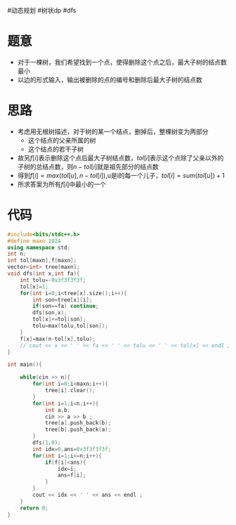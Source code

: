 #动态规划 #树状dp #dfs 
# 题意
- 对于一棵树，我们希望找到一个点，使得删除这个点之后，最大子树的结点数最小
- 以边的形式输入，输出被删除的点的编号和删除后最大子树的结点数
# 思路
* 考虑用无根树描述，对于树的某一个结点，删掉后，整棵树变为两部分
	* 这个结点的父亲所属的树
	* 这个结点的若干子树
* 故另$f[i]$表示删除这个点后最大子树结点数，$tol[i]$表示这个点除了父亲以外的子树的总结点数，则$n-tol[i]$就是祖先部分的结点数
* 得到$f[i]=max(tol[u],n-tol[i])$,u是i的每一个儿子，$tol[i]=sum(tol[u])+1$
* 所求答案为所有$f[i]$中最小的一个
# 代码
```cpp
#include<bits/stdc++.h>
#define maxn 1024
using namespace std;
int n;
int tol[maxn],f[maxn];
vector<int> tree[maxn];
void dfs(int x,int fa){
    int tolu=-0x3f3f3f3f;
    tol[x]=1;
    for(int i=0;i<tree[x].size();i++){
        int son=tree[x][i];
        if(son==fa) continue;
        dfs(son,x);
        tol[x]+=tol[son];
        tolu=max(tolu,tol[son]);
    }
    f[x]=max(n-tol[x],tolu);
    // cout << x << ' ' << fa << ' ' << tolu << ' ' << tol[x] << endl ;
}

int main(){

    while(cin >> n){
        for(int i=0;i<maxn;i++){
            tree[i].clear();
        }
        for(int i=1;i<n;i++){
            int a,b;
            cin >> a >> b ;
            tree[a].push_back(b);
            tree[b].push_back(a);
        }
        dfs(1,0);
        int idx=0,ans=0x3f3f3f3f;
        for(int i=1;i<=n;i++){
            if(f[i]<ans){
                idx=i;
                ans=f[i];
            }
        }
        cout << idx << ' ' << ans << endl ;
    }
    return 0;
}
```